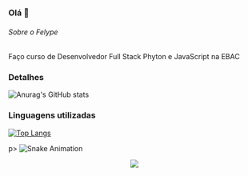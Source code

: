 ### Olá 👋


###### Sobre o Felype
Faço curso de Desenvolvedor Full Stack Phyton e JavaScript na EBAC

### Detalhes

![Anurag's GitHub stats](https://github-readme-stats.vercel.app/api?username=felypesena&show_icons=true&theme=radical)

### Linguagens utilizadas

[![Top Langs](https://github-readme-stats.vercel.app/api/top-langs/?username=felypesena&theme=tokyonight)](https://github.com/anuraghazra/github-readme-stats)

p> <img src="https://github.com/wgtsantos/github-workflows/blob/output/github-contribution-grid-snake.svg" alt="Snake Animation"/> </p>

<div align="center">
  <a href="https://www.instagram.com/felipesena19?igsh=MXh3M213Mjl1c2w3ZA==" target="_blank"><img src="https://img.shields.io/badge/-Instagram-%23E4405F?style=for-the-badge&logo=instagram&logoColor=white" target="_blank"></a>
</div>
